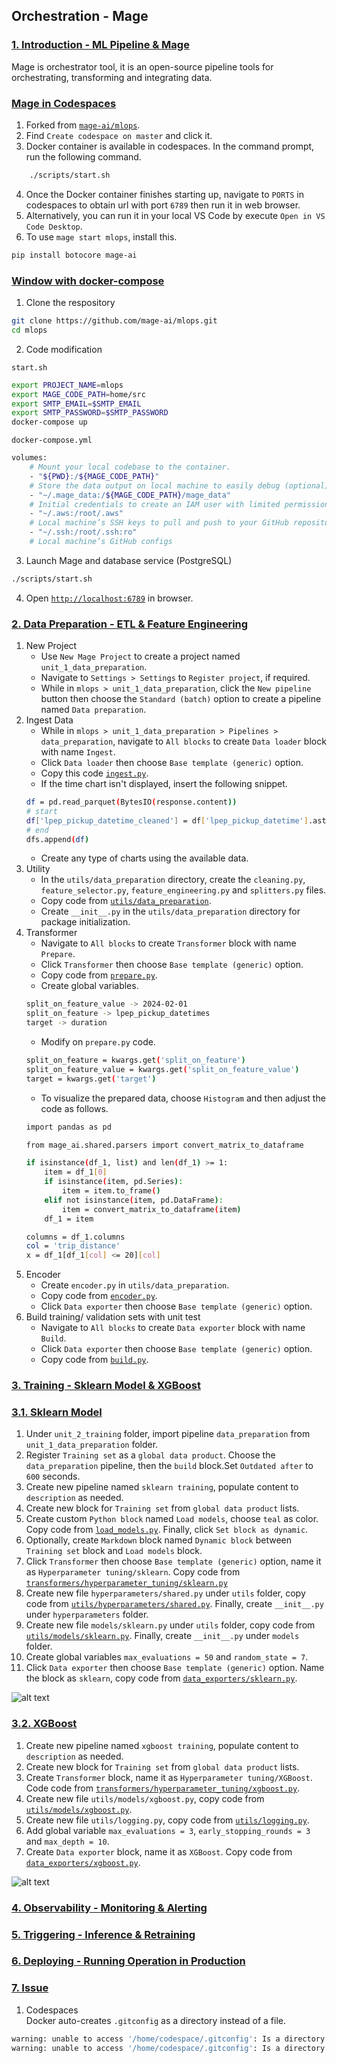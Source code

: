 
## Orchestration - Mage

### <ins>1. Introduction - ML Pipeline & Mage</ins>
Mage is orchestrator tool, it is an open-source pipeline tools for orchestrating, transforming and integrating data.

### <ins>Mage in Codespaces</ins>
1. Forked from [`mage-ai/mlops`](https://github.com/mage-ai/mlops).
2. Find `Create codespace on master` and click it.
3. Docker container is available in codespaces. In the command prompt, run the following command.
```bash
    ./scripts/start.sh
```
4. Once the Docker container finishes starting up, navigate to `PORTS` in codespaces to obtain url with port `6789` then run it in web browser.
5. Alternatively, you can run it in your local VS Code by execute `Open in VS Code Desktop`.
6. To use `mage start mlops`, install this.
```bash
pip install botocore mage-ai
```

### <ins>Window with docker-compose</ins>
1. Clone the respository
```bash
git clone https://github.com/mage-ai/mlops.git
cd mlops
```
2. Code modification

`start.sh`
```bash
export PROJECT_NAME=mlops
export MAGE_CODE_PATH=home/src
export SMTP_EMAIL=$SMTP_EMAIL
export SMTP_PASSWORD=$SMTP_PASSWORD
docker-compose up
```

`docker-compose.yml`
```bash
volumes:
    # Mount your local codebase to the container.
    - "${PWD}:/${MAGE_CODE_PATH}"
    # Store the data output on local machine to easily debug (optional).
    - "~/.mage_data:/${MAGE_CODE_PATH}/mage_data"
    # Initial credentials to create an IAM user with limited permissions for deployment.
    - "~/.aws:/root/.aws"
    # Local machine’s SSH keys to pull and push to your GitHub repository.
    - "~/.ssh:/root/.ssh:ro"
    # Local machine’s GitHub configs
```

3. Launch Mage and database service (PostgreSQL)
```bash
./scripts/start.sh
```

4. Open [`http://localhost:6789`](http://localhost:6789) in browser.

### <ins>2. Data Preparation -  ETL & Feature Engineering</ins>
1. New Project
    - Use `New Mage Project` to create a project named `unit_1_data_preparation`.
    - Navigate to `Settings > Settings` to `Register project`, if required.
    - While in `mlops > unit_1_data_preparation`, click the `New pipeline` button then choose the `Standard (batch)` option to create a pipeline named `Data preparation`.
2. Ingest Data
    - While in `mlops > unit_1_data_preparation > Pipelines > data_preparation`, navigate to `All blocks` to create `Data loader` block with name `Ingest`.
    - Click `Data loader` then choose `Base template (generic)` option.
    - Copy this code [`ingest.py`](https://github.com/mage-ai/mlops/blob/master/mlops/unit_3_observability/data_loaders/ingest.py).
    - If the time chart isn't displayed, insert the following snippet.
    ```bash
    df = pd.read_parquet(BytesIO(response.content))
    # start
    df['lpep_pickup_datetime_cleaned'] = df['lpep_pickup_datetime'].astype(np.int64) // 10 ** 9
    # end
    dfs.append(df)
    ```
    - Create any type of charts using the available data.
3. Utility
    - In the `utils/data_preparation` directory, create the `cleaning.py`, `feature_selector.py`, `feature_engineering.py` and `splitters.py` files.
    - Copy code from [`utils/data_preparation`](https://github.com/mage-ai/mlops/tree/master/mlops/utils/data_preparation).
    - Create `__init__.py` in the `utils/data_preparation` directory for package initialization.
4. Transformer
    - Navigate to `All blocks` to create `Transformer` block with name `Prepare`.
    - Click `Transformer` then choose `Base template (generic)` option.
    - Copy code from [`prepare.py`](https://github.com/mage-ai/mlops/blob/master/mlops/unit_3_observability/transformers/prepare.py).
    - Create global variables.
    ```bash
    split_on_feature_value -> 2024-02-01
    split_on_feature -> lpep_pickup_datetimes
    target -> duration
    ```
    - Modify on `prepare.py` code.
    ```bash
    split_on_feature = kwargs.get('split_on_feature')
    split_on_feature_value = kwargs.get('split_on_feature_value')
    target = kwargs.get('target')
    ```
    - To visualize the prepared data, choose `Histogram` and then adjust the code as follows.
    ```bash
    import pandas as pd

    from mage_ai.shared.parsers import convert_matrix_to_dataframe

    if isinstance(df_1, list) and len(df_1) >= 1:
        item = df_1[0]
        if isinstance(item, pd.Series):
            item = item.to_frame()
        elif not isinstance(item, pd.DataFrame):
            item = convert_matrix_to_dataframe(item)
        df_1 = item

    columns = df_1.columns
    col = 'trip_distance'
    x = df_1[df_1[col] <= 20][col]
    ```
5. Encoder
    - Create `encoder.py` in `utils/data_preparation`.
    - Copy code from [`encoder.py`](https://github.com/mage-ai/mlops/blob/master/mlops/utils/data_preparation/encoders.py).
    - Click `Data exporter` then choose `Base template (generic)` option.
6. Build training/ validation sets with unit test
    - Navigate to `All blocks` to create `Data exporter` block with name `Build`.
    - Click `Data exporter` then choose `Base template (generic)` option.
    - Copy code from [`build.py`](https://github.com/mage-ai/mlops/blob/master/mlops/unit_3_observability/data_exporters/build.py).

### <ins>3. Training - Sklearn Model & XGBoost</ins>
### <ins>3.1. Sklearn Model</ins>
1. Under `unit_2_training` folder, import pipeline `data_preparation` from `unit_1_data_preparation` folder.
2. Register `Training set` as a `global data product`. Choose the `data_preparation` pipeline, then the `build` block.Set `Outdated after` to `600` seconds.
3. Create new pipeline named `sklearn training`, populate content to `description` as needed.
4. Create new block for `Training set` from `global data product` lists.
5. Create custom `Python block` named `Load models`, choose `teal` as color. Copy code from [`load_models.py`](https://github.com/mage-ai/mlops/blob/master/mlops/unit_3_observability/custom/load_models.py). Finally, click `Set block as dynamic`.
6. Optionally, create `Markdown` block named `Dynamic block` between `Training set` block and `Load models` block.
7. Click `Transformer` then choose `Base template (generic)` option, name it as `Hyperparameter tuning/sklearn`. Copy code from [`transformers/hyperparameter_tuning/sklearn.py`](https://github.com/mage-ai/mlops/blob/master/mlops/unit_3_observability/transformers/hyperparameter_tuning/sklearn.py)
8. Create new file `hyperparameters/shared.py` under `utils` folder, copy code from [`utils/hyperparameters/shared.py`](https://github.com/mage-ai/mlops/blob/master/mlops/utils/hyperparameters/shared.py). Finally, create `__init__.py` under `hyperparameters` folder.
9. Create new file `models/sklearn.py` under `utils` folder, copy code from [`utils/models/sklearn.py`](https://github.com/mage-ai/mlops/blob/master/mlops/utils/models/sklearn.py). Finally, create `__init__.py` under `models` folder.
10. Create global variables `max_evaluations = 50` and `random_state = 7`.
11. Click `Data exporter` then choose `Base template (generic)` option. Name the block as `sklearn`, copy code from [`data_exporters/sklearn.py`](https://github.com/mage-ai/mlops/blob/master/mlops/unit_3_observability/data_exporters/sklearn.py).

![alt text](image/mage-1.png)

### <ins>3.2. XGBoost</ins>
1. Create new pipeline named `xgboost training`, populate content to `description` as needed.
2. Create new block for `Training set` from `global data product` lists.
3. Create `Transformer` block, name it as `Hyperparameter tuning/XGBoost`. Code code from [`transformers/hyperparameter_tuning/xgboost.py`](https://github.com/mage-ai/mlops/blob/master/mlops/unit_3_observability/transformers/hyperparameter_tuning/xgboost.py).
4. Create new file `utils/models/xgboost.py`, copy code from [`utils/models/xgboost.py`](https://github.com/mage-ai/mlops/blob/master/mlops/utils/models/xgboost.py).
5. Create new file `utils/logging.py`, copy code from [`utils/logging.py`](https://github.com/mage-ai/mlops/blob/master/mlops/utils/logging.py).
6. Add global variable `max_evaluations = 3`, `early_stopping_rounds = 3` and `max_depth = 10`.
7. Create `Data exporter` block, name it as `XGBoost`. Copy code from [`data_exporters/xgboost.py`](https://github.com/mage-ai/mlops/blob/master/mlops/unit_3_observability/data_exporters/xgboost.py).

![alt text](image/image-2.png)

### <ins>4. Observability - Monitoring & Alerting</ins>

### <ins>5. Triggering - Inference & Retraining</ins>

### <ins>6. Deploying - Running Operation in Production</ins>

### <ins>7. Issue</ins>
1. Codespaces
<br>Docker auto-creates `.gitconfig` as a directory instead of a file.
```bash
warning: unable to access '/home/codespace/.gitconfig': Is a directory
warning: unable to access '/home/codespace/.gitconfig': Is a directory
```

